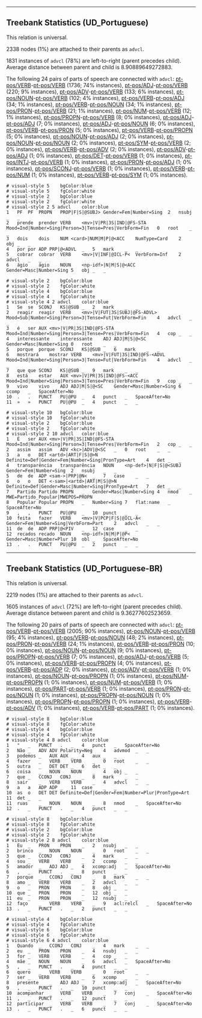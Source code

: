 

--------------------------------------------------------------------------------

## Treebank Statistics (UD_Portuguese)

This relation is universal.

2338 nodes (1%) are attached to their parents as `advcl`.

1831 instances of `advcl` (78%) are left-to-right (parent precedes child).
Average distance between parent and child is 8.90889649272883.

The following 24 pairs of parts of speech are connected with `advcl`: [pt-pos/VERB]()-[pt-pos/VERB]() (1736; 74% instances), [pt-pos/ADJ]()-[pt-pos/VERB]() (220; 9% instances), [pt-pos/ADV]()-[pt-pos/VERB]() (133; 6% instances), [pt-pos/NOUN]()-[pt-pos/VERB]() (102; 4% instances), [pt-pos/VERB]()-[pt-pos/ADJ]() (34; 1% instances), [pt-pos/VERB]()-[pt-pos/NOUN]() (34; 1% instances), [pt-pos/PRON]()-[pt-pos/VERB]() (21; 1% instances), [pt-pos/NUM]()-[pt-pos/VERB]() (12; 1% instances), [pt-pos/PROPN]()-[pt-pos/VERB]() (8; 0% instances), [pt-pos/ADJ]()-[pt-pos/ADJ]() (7; 0% instances), [pt-pos/ADJ]()-[pt-pos/NOUN]() (6; 0% instances), [pt-pos/VERB]()-[pt-pos/PRON]() (5; 0% instances), [pt-pos/VERB]()-[pt-pos/PROPN]() (5; 0% instances), [pt-pos/NOUN]()-[pt-pos/ADJ]() (2; 0% instances), [pt-pos/NOUN]()-[pt-pos/NOUN]() (2; 0% instances), [pt-pos/SYM]()-[pt-pos/VERB]() (2; 0% instances), [pt-pos/VERB]()-[pt-pos/ADV]() (2; 0% instances), [pt-pos/ADV]()-[pt-pos/ADJ]() (1; 0% instances), [pt-pos/DET]()-[pt-pos/VERB]() (1; 0% instances), [pt-pos/INTJ]()-[pt-pos/VERB]() (1; 0% instances), [pt-pos/PRON]()-[pt-pos/ADJ]() (1; 0% instances), [pt-pos/SCONJ]()-[pt-pos/VERB]() (1; 0% instances), [pt-pos/VERB]()-[pt-pos/NUM]() (1; 0% instances), [pt-pos/VERB]()-[pt-pos/SYM]() (1; 0% instances).


~~~ conllu
# visual-style 5	bgColor:blue
# visual-style 5	fgColor:white
# visual-style 2	bgColor:blue
# visual-style 2	fgColor:white
# visual-style 2 5 advcl	color:blue
1	PF	PF	PROPN	PROP|F|S|@SUBJ>	Gender=Fem|Number=Sing	2	nsubj	_	_
2	prende	prender	VERB	<mv>|V|PR|3S|IND|@FS-STA	Mood=Ind|Number=Sing|Person=3|Tense=Pres|VerbForm=Fin	0	root	_	_
3	dois	dois	NUM	<card>|NUM|M|P|@<ACC	NumType=Card	2	obj	_	_
4	por	por	ADP	PRP|@<ADVL	_	5	mark	_	_
5	cobrar	cobrar	VERB	<mv>|V|INF|@ICL-P<	VerbForm=Inf	2	advcl	_	_
6	ágio	ágio	NOUN	<np-idf>|N|M|S|@<ACC	Gender=Masc|Number=Sing	5	obj	_	_

~~~


~~~ conllu
# visual-style 2	bgColor:blue
# visual-style 2	fgColor:white
# visual-style 4	bgColor:blue
# visual-style 4	fgColor:white
# visual-style 4 2 advcl	color:blue
1	Se	se	SCONJ	KS|@SUB	_	2	mark	_	_
2	reagir	reagir	VERB	<mv>|V|FUT|3S|SUBJ|@FS-ADVL>	Mood=Sub|Number=Sing|Person=3|Tense=Fut|VerbForm=Fin	4	advcl	_	_
3	é	ser	AUX	<mv>|V|PR|3S|IND|@FS-STA	Mood=Ind|Number=Sing|Person=3|Tense=Pres|VerbForm=Fin	4	cop	_	_
4	interessante	interessante	ADJ	ADJ|M|S|@<SC	Gender=Masc|Number=Sing	0	root	_	_
5	porque	porque	SCONJ	KS|@SUB	_	6	mark	_	_
6	mostrará	mostrar	VERB	<mv>|V|FUT|3S|IND|@FS-<ADVL	Mood=Ind|Number=Sing|Person=3|Tense=Fut|VerbForm=Fin	4	advcl	_	_
7	que	que	SCONJ	KS|@SUB	_	9	mark	_	_
8	está	estar	AUX	<mv>|V|PR|3S|IND|@FS-<ACC	Mood=Ind|Number=Sing|Person=3|Tense=Pres|VerbForm=Fin	9	cop	_	_
9	vivo	vivo	ADJ	ADJ|M|S|@<SC	Gender=Masc|Number=Sing	6	ccomp	_	SpaceAfter=No
10	.	.	PUNCT	PU|@PU	_	4	punct	_	SpaceAfter=No
11	»	»	PUNCT	PU|@PU	_	4	punct	_	_

~~~


~~~ conllu
# visual-style 10	bgColor:blue
# visual-style 10	fgColor:white
# visual-style 2	bgColor:blue
# visual-style 2	fgColor:white
# visual-style 2 10 advcl	color:blue
1	É	ser	AUX	<mv>|V|PR|3S|IND|@FS-STA	Mood=Ind|Number=Sing|Person=3|Tense=Pres|VerbForm=Fin	2	cop	_	_
2	assim	assim	ADV	<kc>|ADV|@<SC	_	0	root	_	_
3	a	o	DET	<artd>|ART|F|S|@>N	Definite=Def|Gender=Fem|Number=Sing|PronType=Art	4	det	_	_
4	transparência	transparência	NOUN	<np-def>|N|F|S|@<SUBJ	Gender=Fem|Number=Sing	2	nsubj	_	_
5	de	de	ADP	<sam->|PRP|@N<	_	7	case	_	_
6	o	o	DET	<-sam>|<artd>|ART|M|S|@>N	Definite=Def|Gender=Masc|Number=Sing|PronType=Art	7	det	_	_
7	Partido	Partido	PROPN	_	Gender=Masc|Number=Sing	4	nmod	_	MWE=Partido_Popular|MWEPOS=PROPN
8	Popular	Popular	PROPN	_	Number=Sing	7	flat:name	_	SpaceAfter=No
9	,	,	PUNCT	PU|@PU	_	10	punct	_	_
10	feita	fazer	VERB	<mv>|V|PCP|F|S|@ICL-A<	Gender=Fem|Number=Sing|VerbForm=Part	2	advcl	_	_
11	de	de	ADP	PRP|@<PIV	_	12	case	_	_
12	recados	recado	NOUN	<np-idf>|N|M|P|@P<	Gender=Masc|Number=Plur	10	obl	_	SpaceAfter=No
13	.	.	PUNCT	PU|@PU	_	2	punct	_	_

~~~




--------------------------------------------------------------------------------

## Treebank Statistics (UD_Portuguese-BR)

This relation is universal.

2219 nodes (1%) are attached to their parents as `advcl`.

1605 instances of `advcl` (72%) are left-to-right (parent precedes child).
Average distance between parent and child is 9.36277602523659.

The following 20 pairs of parts of speech are connected with `advcl`: [pt-pos/VERB]()-[pt-pos/VERB]() (2005; 90% instances), [pt-pos/NOUN]()-[pt-pos/VERB]() (95; 4% instances), [pt-pos/VERB]()-[pt-pos/NOUN]() (48; 2% instances), [pt-pos/PRON]()-[pt-pos/VERB]() (24; 1% instances), [pt-pos/VERB]()-[pt-pos/PRON]() (10; 0% instances), [pt-pos/NOUN]()-[pt-pos/NOUN]() (9; 0% instances), [pt-pos/PROPN]()-[pt-pos/VERB]() (7; 0% instances), [pt-pos/ADJ]()-[pt-pos/VERB]() (5; 0% instances), [pt-pos/VERB]()-[pt-pos/PROPN]() (4; 0% instances), [pt-pos/VERB]()-[pt-pos/ADP]() (2; 0% instances), [pt-pos/ADV]()-[pt-pos/VERB]() (1; 0% instances), [pt-pos/NOUN]()-[pt-pos/PROPN]() (1; 0% instances), [pt-pos/NUM]()-[pt-pos/PROPN]() (1; 0% instances), [pt-pos/NUM]()-[pt-pos/VERB]() (1; 0% instances), [pt-pos/PART]()-[pt-pos/VERB]() (1; 0% instances), [pt-pos/PRON]()-[pt-pos/NOUN]() (1; 0% instances), [pt-pos/PROPN]()-[pt-pos/NOUN]() (1; 0% instances), [pt-pos/PROPN]()-[pt-pos/PROPN]() (1; 0% instances), [pt-pos/VERB]()-[pt-pos/ADV]() (1; 0% instances), [pt-pos/VERB]()-[pt-pos/PART]() (1; 0% instances).


~~~ conllu
# visual-style 8	bgColor:blue
# visual-style 8	fgColor:white
# visual-style 4	bgColor:blue
# visual-style 4	fgColor:white
# visual-style 4 8 advcl	color:blue
1	"	_	PUNCT	.	_	4	punct	_	SpaceAfter=No
2	Não	_	ADV	ADV	Polarity=Neg	4	advmod	_	_
3	podemos	_	AUX	AUX	_	4	aux	_	_
4	fazer	_	VERB	VERB	_	0	root	_	_
5	outra	_	DET	DET	_	6	det	_	_
6	coisa	_	NOUN	NOUN	_	4	obj	_	_
7	que	_	CCONJ	CONJ	_	8	mark	_	_
8	sair	_	VERB	VERB	_	4	advcl	_	_
9	a	a	ADP	ADP	_	11	case	_	_
10	as	o	DET	DET	Definite=Def|Gender=Fem|Number=Plur|PronType=Art	11	det	_	_
11	ruas	_	NOUN	NOUN	_	8	nmod	_	SpaceAfter=No
12	.	_	PUNCT	.	_	4	punct	_	_

~~~


~~~ conllu
# visual-style 8	bgColor:blue
# visual-style 8	fgColor:white
# visual-style 2	bgColor:blue
# visual-style 2	fgColor:white
# visual-style 2 8 advcl	color:blue
1	Eu	_	PRON	PRON	_	2	nsubj	_	_
2	brinco	_	NOUN	NOUN	_	0	root	_	_
3	que	_	CCONJ	CONJ	_	4	mark	_	_
4	sou	_	VERB	VERB	_	2	ccomp	_	_
5	amador	_	ADJ	ADJ	_	4	xcomp:adj	_	SpaceAfter=No
6	,	_	PUNCT	.	_	8	punct	_	_
7	porque	_	CCONJ	CONJ	_	8	mark	_	_
8	amo	_	VERB	VERB	_	2	advcl	_	_
9	o	_	PRON	PRON	_	8	obj	_	_
10	que	_	PRON	PRON	_	12	obj	_	_
11	eu	_	PRON	PRON	_	12	nsubj	_	_
12	faço	_	VERB	VERB	_	9	acl:relcl	_	SpaceAfter=No
13	.	_	PUNCT	.	_	2	punct	_	_

~~~


~~~ conllu
# visual-style 4	bgColor:blue
# visual-style 4	fgColor:white
# visual-style 6	bgColor:blue
# visual-style 6	fgColor:white
# visual-style 6 4 advcl	color:blue
1	Quando	_	CCONJ	CONJ	_	4	mark	_	_
2	eu	_	PRON	PRON	_	4	nsubj	_	_
3	for	_	VERB	VERB	_	4	cop	_	_
4	mãe	_	NOUN	NOUN	_	6	advcl	_	SpaceAfter=No
5	,	_	PUNCT	.	_	4	punct	_	_
6	quero	_	VERB	VERB	_	0	root	_	_
7	ser	_	VERB	VERB	_	6	xcomp	_	_
8	presente	_	ADJ	ADJ	_	7	xcomp:adj	_	SpaceAfter=No
9	,	_	PUNCT	.	_	10	punct	_	_
10	acompanhar	_	VERB	VERB	_	7	conj	_	SpaceAfter=No
11	,	_	PUNCT	.	_	12	punct	_	_
12	participar	_	VERB	VERB	_	7	conj	_	SpaceAfter=No
13	.	_	PUNCT	.	_	6	punct	_	_

~~~


